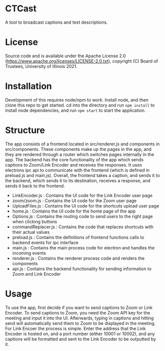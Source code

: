 # CTCast

A tool to broadcast captions and text descriptions.

# License

Source code and is available under the Apache License 2.0 (https://www.apache.org/licenses/LICENSE-2.0.txt), copyright (C) Board of Trustees, University of Illinois 2021.

# Installation
Development of this requires node/npm to work. Install node, and then clone this repo to get started. cd into the directory and run `npm install` to install node dependencies, and run `npm start` to start the application.

# Structure
The app consists of a frontend located in src/renderer.js and components in src/components. These components make up the pages in the app, and they are rendered through a router which switches pages internally in the app.
The backend has the core functionality of the app which sends captions to Zoom/Link Encoder and receives the responses. It uses electrons ipc api to communicate with the frontend (which is defined in preload.js and main.js).
Overall, the frontend takes a caption, and sends it to the backend, which sends it to its destination, receives a response, and sends it back to the frontend.

- LinkEncoder.js : Contains the UI code for the Link Encoder user page
- zoom/zoom.js : Contains the UI code for the Zoom user page
- UploadFiles.js : Contains the UI code for the shortcuts upload user page
- home.js : Contains the UI code for the home page of the app
- Options.js : Contains the routing code to send users to the right page when clicking buttons
- commandReplacer.js : Contains the code that replaces shortcuts with their actual values
- preload.js : Contains the definitions of frontend functions calls to backend events for ipc interface
- main.js : Contains the main process code for electron and handles the incoming events
- renderer.js : Contains the renderer process code and renders the components
- api.js : Contains the backend functionality for sending information to Zoom and Link Encoder

# Usage
To use the app, first decide if you want to send captions to Zoom or Link Encoder. To send captions to Zoom, you need the Zoom API key for the meeting and input it into the UI. Afterwards, typing in captions and hitting send will automatically send them to Zoom to be displayed in the meeting. For Link Encoer the process is simple. Enter the address that the Link Encoder is hosted on, and a port number (either 10001 or 10002), and any captions will be formatted and sent to the Link Encoder to be outputted by it.